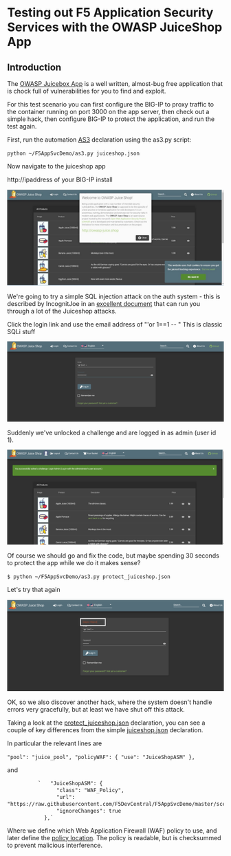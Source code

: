 # Testing out F5 Application Security Services with the OWASP JuiceShop App


## Introduction 

The [OWASP Juicebox App](https://www.owasp.org/index.php/OWASP_Juice_Shop_Project) is a well written, almost-bug free application that is chock full of vulnerabilities for you to find and exploit.  

For this test scenario you can first configure the BIG-IP to proxy traffic to the container running on port 3000 on the app server, then check out a simple hack, then configure BIG-IP to protect the application, and run the test again. 

First, run the automation [AS3](http://clouddocs.f5.com/products/extensions/f5-appsvcs-extension/latest/) declaration using the as3.py script:

`python ~/F5AppSvcDemo/as3.py juiceshop.json`


Now navigate to the juiceshop app

http://ipaddress of your BIG-IP install

![alt text](https://github.com/F5DevCentral/F5AppSvcDemo/raw/master/images/juiceshop1.JPG "Juiceshop App")

We're going to try a simple SQL injection attack on the auth system - this is described by IncognitJoe in an [excellent document](https://incognitjoe.github.io/hacking-the-juice-shop.html) that can run you through a lot of the Juiceshop attacks.

Click the login link and use the email address of "'or 1==1 -- "  This is classic SQLi stuff

![alt text](https://github.com/F5DevCentral/F5AppSvcDemo/raw/master/images/juiceshop2.PNG  "Juiceshop App")

Suddenly we've unlocked a challenge and are logged in as admin (user id 1). 

![alt text](https://github.com/F5DevCentral/F5AppSvcDemo/raw/master/images/juiceshop3.PNG  "Hacked Juiceshop App")

Of course we should go and fix the code, but maybe spending 30 seconds to protect the app while we do it makes sense?


`$ python ~/F5AppSvcDemo/as3.py protect_juiceshop.json`

Let's try that again

![alt text](https://github.com/F5DevCentral/F5AppSvcDemo/raw/master/images/juiceshop4.PNG "Juiceshop App")

OK, so we also discover another hack, where the system doesn't handle errors very gracefully, but at least we have shut off this attack. 

Taking a look at the [protect_juiceshop.json](https://github.com/F5DevCentral/F5AppSvcDemo/blob/master/declarations/protect_juiceshop.json) declaration, you can see a couple of key differences from the simple [juiceshop.json](https://github.com/F5DevCentral/F5AppSvcDemo/blob/master/declarations/juiceshop.json) declaration. 

In particular the relevant lines are 

`"pool": "juice_pool",
                     "policyWAF": {
                        "use": "JuiceShopASM"
                     },`

and                      


              `   "JuiceShopASM": {
                    "class": "WAF_Policy",
                    "url": "https://raw.githubusercontent.com/F5DevCentral/F5AppSvcDemo/master/scenarios/AppSec/JuiceShop.xml"
                    "ignoreChanges": true
                },`

Where we define which Web Application Firewall (WAF) policy to use, and later define the [policy location](https://github.com/F5DevCentral/F5AppSvcDemo/blob/master/scenarios/AppSec/JuiceShop.xml). The policy is readable, but is checksummed to prevent malicious interference. 



